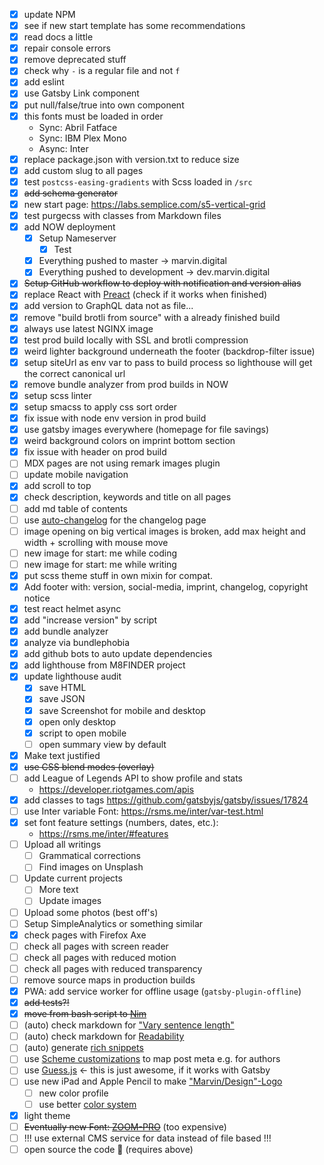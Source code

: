 - [x] update NPM
- [x] see if new start template has some recommendations
- [x] read docs a little
- [x] repair console errors
- [x] remove deprecated stuff
- [x] check why `-` is a regular file and not `f`
- [x] add eslint
- [x] use Gatsby Link component
- [x] put null/false/true into own component
- [x] this fonts must be loaded in order
  - Sync: Abril Fatface
  - Sync: IBM Plex Mono
  - Async: Inter
- [x] replace package.json with version.txt to reduce size
- [x] add custom slug to all pages
- [x] test `postcss-easing-gradients` with Scss loaded in `/src`
- [x] ~~add schema generator~~
- [x] new start page: https://labs.semplice.com/s5-vertical-grid
- [x] test purgecss with classes from Markdown files
- [x] add NOW deployment
  - [x] Setup Nameserver
    - [x] Test
  - [x] Everything pushed to master -> marvin.digital
  - [x] Everything pushed to development -> dev.marvin.digital
- [x] ~~Setup GitHub workflow to deploy with notification and version alias~~
- [x] replace React with [Preact][1] (check if it works when finished)
- [x] add version to GraphQL data not as file...
- [x] remove "build brotli from source" with a already finished build
- [x] always use latest NGINX image
- [x] test prod build locally with SSL and brotli compression
- [x] weird lighter background underneath the footer (backdrop-filter issue)
- [x] setup siteUrl as env var to pass to build process so lighthouse will get the correct
      canonical url
- [x] remove bundle analyzer from prod builds in NOW
- [x] setup scss linter
- [x] setup smacss to apply css sort order
- [x] fix issue with node env version in prod build
- [x] use gatsby images everywhere (homepage for file savings)
- [x] weird background colors on imprint bottom section
- [x] fix issue with header on prod build
- [ ] MDX pages are not using remark images plugin
- [ ] update mobile navigation
- [x] add scroll to top
- [x] check description, keywords and title on all pages
- [ ] add md table of contents
- [ ] use [auto-changelog](https://github.com/CookPete/auto-changelog) for the changelog
      page
- [ ] image opening on big vertical images is broken, add max height and width + scrolling
      with mouse move
- [ ] new image for start: me while coding
- [ ] new image for start: me while writing
- [x] put scss theme stuff in own mixin for compat.
- [x] Add footer with: version, social-media, imprint, changelog, copyright notice
- [x] test react helmet async
- [x] add "increase version" by script
- [x] add bundle analyzer
- [x] analyze via bundlephobia
- [x] add github bots to auto update dependencies
- [x] add lighthouse from M8FINDER project
- [x] update lighthouse audit
  - [x] save HTML
  - [x] save JSON
  - [x] save Screenshot for mobile and desktop
  - [x] open only desktop
  - [x] script to open mobile
  - [ ] open summary view by default
- [x] Make text justified
- [x] ~~use CSS blend modes (overlay)~~
- [ ] add League of Legends API to show profile and stats
  - https://developer.riotgames.com/apis
- [x] add classes to tags https://github.com/gatsbyjs/gatsby/issues/17824
- [ ] use Inter variable Font: https://rsms.me/inter/var-test.html
- [x] set font feature settings (numbers, dates, etc.):
  - https://rsms.me/inter/#features
- [ ] Upload all writings
  - [ ] Grammatical corrections
  - [ ] Find images on Unsplash
- [ ] Update current projects
  - [ ] More text
  - [ ] Update images
- [ ] Upload some photos (best off's)
- [ ] Setup SimpleAnalytics or something similar
- [x] check pages with Firefox Axe
- [ ] check all pages with screen reader
- [ ] check all pages with reduced motion
- [ ] check all pages with reduced transparency
- [ ] remove source maps in production builds
- [x] PWA: add service worker for offline usage (`gatsby-plugin-offline`)
- [x] ~~add tests?!~~
- [x] ~~move from bash script to [Nim][2]~~
- [ ] (auto) check markdown for ["Vary sentence length"][3]
- [ ] (auto) check markdown for [Readability][4]
- [ ] (auto) generate [rich snippets][5]
- [ ] use [Scheme customizations][6] to map post meta e.g. for authors
- [ ] use [Guess.js][7] <- this is just awesome, if it works with Gatsby
- [ ] use new iPad and Apple Pencil to make ["Marvin/Design"-Logo][8]
  - [ ] new color profile
  - [ ] use better [color system][10]
- [x] light theme
- [ ] ~~Eventually new Font: [ZOOM-PRO][9]~~ (too expensive)
- [ ] !!! use external CMS service for data instead of file based !!!
- [ ] open source the code 🤫 (requires above)

[1]: https://www.gatsbyjs.org/packages/gatsby-plugin-preact/
[2]: https://nim-lang.org/docs/tut1.html
[3]: https://github.com/wooorm/write-music
[4]: https://wooorm.com/readability/
[5]: https://www.gatsbyjs.org/docs/seo/
[6]: https://www.gatsbyjs.org/docs/schema-customization/#foreign-key-fields
[7]: https://github.com/guess-js/guess/issues/233#issuecomment-537542342
[8]:
  https://cdn.dribbble.com/uploads/2566/original/3b90b34984de0d727ac99e2fc28afda8.png?1569966332
[9]: https://thedesignersfoundry.com/zoom-pro
[10]: https://stripe.com/de/blog/accessible-color-systems
